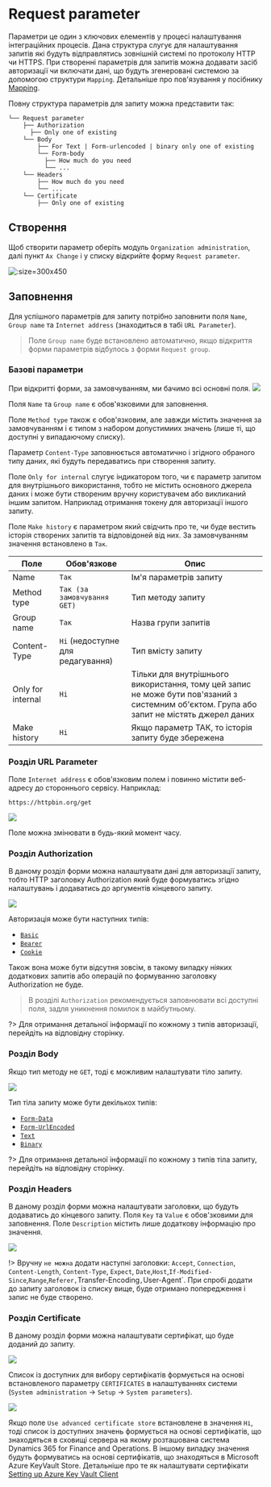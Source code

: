 # Request parameter

Параметри це один з ключових елементів у процесі налаштування інтеграційних процесів. Дана структура слугує для налаштування запитів які будуть відправлятись зовнішній системі по протоколу HTTP чи HTTPS. При створенні параметрів для запитів можна додавати засіб авторизації чи включати дані, що будуть згенеровані системою за допомогою структури `Mapping`. Детальніше про пов'язування у посібнику [Mapping](/ua/mapping.md).

Повну структура параметрів для запиту можна представити так:

```text
└── Request parameter
    ├── Authorization
      ├── Only one of existing
    └── Body
        ├── For Text | Form-urlencoded | binary only one of existing
        └── Form-body
          ├── How much do you need
          └── ...
    └── Headers
        ├── How much do you need
        └── ...
    └── Certificate
        ├── Only one of existing
```

## Створення

Щоб створити параметр оберіть модуль `Organization administration`, далі пункт `Ax Change` і у списку відкрийте форму `Request parameter`.

![](../_media/requestParameter_1.png ":size=300x450")

## Заповнення

Для успішного параметрів для запиту потрібно заповнити поля `Name`, `Group name` та `Internet address` (знаходиться в табі `URL Parameter`).

> Поле `Group name` буде встановлено автоматично, якщо відкриття форми параметрів відбулось з форми `Request group`.

### Базові параметри

При відкритті форми, за замовчуванням, ми бачимо всі основні поля.
![](../_media/requestParameter_2.png)

Поля `Name` та `Group name` є обов'язковими для заповнення.

Поле `Method type` також є обов'язковим, але завжди містить значення за замовчуванням і є типом з набором допустимиих значень (лише ті, що доступні у випадаючому списку).

Параметр `Content-Type` заповнюється автоматично і згідного обраного типу даних, які будуть передаватись при створення запиту.

Поле `Only for internal` слугує індикатором того, чи є параметр запитом для внутрішнього використання, тобто не містить основного джерела даних і може бути створеним вручну користувачем або викликаний іншим запитом. Наприклад отримання токену для авторизації іншого запиту.

Поле `Make history` є параметром який свідчить про те, чи буде вестить історія створених запитів та відповідоней від них. За замовчуванням значення встановлено в `Так`.

| Поле              | Обов'язкове                                  | Опис                                                                                                                                       |
| ----------------- | -------------------------------------------- | ------------------------------------------------------------------------------------------------------------------------------------------ |
| Name              | <code>Так</code>                             | Ім'я параметрів запиту                                                                                                                     |
| Method type       | <code>Так (за замовчування GET)</code>       | Тип методу запиту                                                                                                                          |
| Group name        | <code>Так</code>                             | Назва групи запитів                                                                                                                        |
| Content-Type      | <code>Ні</code> (недоступне для редагування) | Тип вмісту запиту                                                                                                                          |
| Only for internal | <code>Ні</code>                              | Тільки для внутрішнього використання, тому цей запис не може бути пов'язаний з системним об'єктом. Група або запит не містять джерел даних |
| Make history      | <code>Ні</code>                              | Якщо параметр ТАК, то історія запиту буде збережена                                                                                        |

### Розділ URL Parameter

Поле `Internet address` є обов'язковим полем і повинно містити веб-адресу до стороннього сервісу. Наприклад:

```text
https://httpbin.org/get
```

![](../_media/requestParameter_3.png)

Поле можна змінювати в будь-який момент часу.

### Розділ Authorization

В даному розділ форми можна налаштувати дані для авторизації запиту, тобто HTTP заголовку Authorization який буде формуватись згідно налаштувань і додаватись до аргументів кінцевого запиту.

![](../_media/requestParameter_4.png)

Авторизація може бути наступних типів:

- [`Basic`](/ua/authBasic.md)
- [`Bearer`](/ua/authBearer.md)
- [`Cookie`](/ua/authCookie.md)

Також вона може бути відсутня зовсім, в такому випадку ніяких додаткових запитів або операцій по формуванню заголовку Authorization не буде.

> В розділі `Authorization` рекомендується заповнювати всі доступні поля, задля уникнення помилок в майбутньому.

?> Для отримання детальної інформації по кожному з типів авторизації, перейдіть на відповідну сторінку.

### Розділ Body

Якщо тип методу не `GET`, тоді є можливим налаштувати тіло запиту.

![](../_media/requestParameter_12.png)

Тип тіла запиту може бути декількох типів:

- [`Form-Data`](/ua/bodyFormData.md)
- [`Form-UrlEncoded`](/ua/bodyFormUrlEncoded.md)
- [`Text`](/ua/bodyText.md)
- [`Binary`](/ua/bodyBinary.md)

?> Для отримання детальної інформації по кожному з типів тіла запиту, перейдіть на відповідну сторінку.

### Розділ Headers

В даному розділ форми можна налаштувати заголовки, що будуть додаватись до кінцевого запиту.
Поля `Key` та `Value` є обов'зковими для заповнення. Поле `Description` містить лише додаткову інформацію про значення.

![](../_media/requestParameter_9.png)

!> Вручну `не можна` додати наступні заголовки: `Accept`, `Connection`, `Content-Length`, `Content-Type`, `Expect`, `Date`,`Host`,`If-Modified-Since`,`Range`,`Referer,`Transfer-Encoding`,`User-Agent`. При спробі додати до запиту заголовок із списку вище, буде отримано попередження і запис не буде створено.

### Розділ Certificate

В даному розділ форми можна налаштувати сертифікат, що буде доданий до запиту.

![](../_media/requestParameter_10.png)

Список із доступних для вибору сертифікатів формується на основі встановленого параметру `CERTIFICATES` в налаштуваннях системи (`System administration` -> `Setup` -> `System parameters`).

![](../_media/requestParameter_11.png)

Якщо поле `Use advanced certificate store` встановлене в значення `Ні`, тоді список із доступних значень формується на основі сертифікатів, що знаходяться в сховищі сервера на якому розташована система Dynamics 365 for Finance and Operations. В іншому випадку значення будуть формуватись на основі сертифікатів, що знаходяться в Microsoft Azure KeyVault Store. Детальніше про те як налаштувати сертифікати [Setting up Azure Key Vault Client](https://support.microsoft.com/en-nz/help/4040305/setting-up-azure-key-vault-client)
